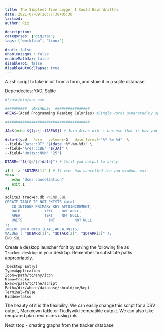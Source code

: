 ```yaml
---
title: The Simplest Time Logger I Could Have Written
date: 2021-07-09T20:37:38+05:30
lastmod: 
author: Riz

description: 
categories: ["digital"]
tags: ["workflow", "linux"]

draft: false
enableDisqus : false
enableMathJax: false
disableToC: false
disableAutoCollapse: true
---
```


A zsh script to take input from a form, and store it in a sqlite database.

Dependecies: YAD, Sqlite

```zsh
#!/usr/bin/env zsh

##########  VARIABLES  ################
AREAS=(Acad Programming Reading Calories) #Single words separated by spaces

#######################################

JA=$(echo ${(j:\!:)AREAS}) # Join Areas with ! because that is how yad wants it.

data=$(yad --form --columns=2 --date-format="%Y-%m-%d"  \
--field="Date::DT" "$(date +%Y-%m-%d)" \
--field="Area::CBE" "${JA}" \
--field="Units::NUM" "25")

DTARR=("${(@s/|/)data}") # Split yad output to array

if [ -z "$DTARR[1]" ] # If user had cancelled the yad window, exit
then
   echo "User cancellation"
   exit 1
fi

sqlite3 tracker.db <<END_SQL
CREATE TABLE IF NOT EXISTS data(
   ID INTEGER PRIMARY KEY AUTOINCREMENT,
   DATE           TEXT    NOT NULL,
   AREA           TEXT    NOT NULL,
   UNITS        	INT 		NOT NULL
);
INSERT INTO data (DATE,AREA,UNITS)
VALUES ( "$DTARR[1]", "$DTARR[2]", "$DTARR[3]" );
END_SQL
```

Create a desktop launcher for it by saving the following file as `Tracker.desktop` in your desktop. Remember to substitute paths appropriately.

```
[Desktop Entry]
Type=Application
Icon=/path/to/any/icon
Name=Tracker
Exec=/path/to/the/script
Path=/dir/where/database/should/be/kept
Terminal=false
Hidden=false
```
The beauty of it is the flexibility. We can easily change this script for a CSV output, Markdown table or Tiddlywiki compatible output. We can also take templated plain text notes using this.

Next stop - creating graphs from the tracker database.
